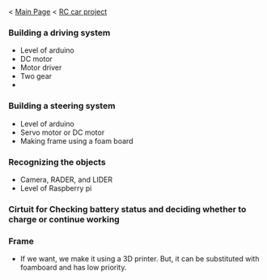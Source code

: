 < [Main Page](https://enginebeast.github.io/) < [RC car project](https://enginebeast.github.io/RCcar/)


### Building a driving system  
- Level of arduino
- DC motor
- Motor driver
- Two gear
- 
### Building a steering system  
- Level of arduino
- Servo motor or DC motor
- Making frame using a foam board

### Recognizing the objects
- Camera, RADER, and LIDER
- Level of Raspberry pi

### Cirtuit for Checking battery status and deciding whether to charge or continue working

### Frame
- If we want, we make it using a 3D printer. But, it can be substituted with foamboard and has low priority.
